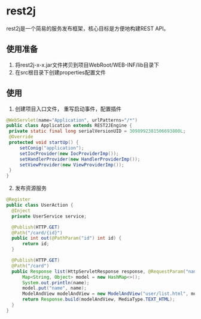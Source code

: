 # rest2j
  rest2j是一个简易的服务发布框架，核心目标是方便地构建REST API。
  
## 使用准备
  1. 将rest2j-x-x.jar文件拷贝到项目WebRoot/WEB-INF/lib目录下  
  2. 在src根目录下创建properties配置文件
  
## 使用
  1. 创建项目入口文件， 重写启动事件，配置插件
  
   ```java
   @WebServlet(name="Application", urlPatterns="/*")
public class Application extends REST2JEngine {
	private static final long serialVersionUID = 3098992381506693800L;
	@Override
	protected void startUp() {
		setConig("application");
		setIocProvider(new IocProviderImp());
		setHandlerProvider(new HandlerProviderImp());
		setViewProvider(new ViewProviderImp());
	}
}
   ```
   
  2. 发布资源服务
  
  ```java
  @Register
public class UserAction {
	@Inject
	private UserService service;

	@Publish(HTTP.GET)
	@Path("/card/{id}")
	public int out(@PathParam("id") int id) {
		return id;
	}

	@Publish(HTTP.GET)
	@Path("/card")
	public Response list(HttpServletResponse response, @RequestParam("name") String name) throws Exception {
		Map<String, Object> model = new HashMap<>();
		System.out.println(name);
		model.put("name", name);
		ModelAndView modelAndView = new ModelAndView("user/list.html", model);
		return Response.build(modelAndView, MediaType.TEXT_HTML);
	}
}
  ```
